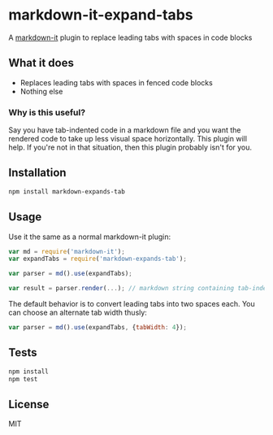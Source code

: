 # markdown-it-expand-tabs

A [markdown-it](https://www.npmjs.com/package/markdown-it) plugin to replace leading tabs with spaces in code blocks

## What it does

- Replaces leading tabs with spaces in fenced code blocks
- Nothing else

### Why is this useful?

Say you have tab-indented code in a markdown file and you want the rendered code to
take up less visual space horizontally. This plugin will help. If you're not in that
situation, then this plugin probably isn't for you.

## Installation

```sh
npm install markdown-expands-tab
```

## Usage

Use it the same as a normal markdown-it plugin:

```js
var md = require('markdown-it');
var expandTabs = require('markdown-expands-tab');

var parser = md().use(expandTabs);

var result = parser.render(...); // markdown string containing tab-indented code blocks
```

The default behavior is to convert leading tabs into two spaces each. You can choose
an alternate tab width thusly:

```js
var parser = md().use(expandTabs, {tabWidth: 4});
```

## Tests

```sh
npm install
npm test
```

## License

MIT
